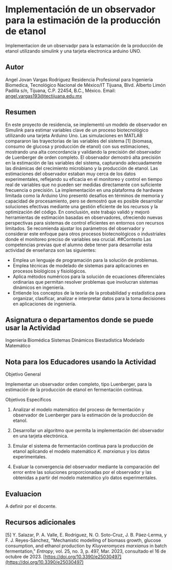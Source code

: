 # Implementación de un observador para la estimación de la producción de etanol
Implementacion de un observadpr para la estamación de la producción de etanol utilizando simulink y una tarjeta electronica arduino UNO.
## Autor
Angel Jovan Vargas Rodriguez Residencia Profesional para Ingenieria Biomedica, Tecnológico Nacional de México/IT Tijuana, Blvd. Alberto Limón Padilla s/n, Tijuana, C.P. 22454, B.C., México. Email: [angel.vargas193@tectijuana.edu.mx](mailto:angel.vargas193@tectijuana.edu.mx)
## Resumen
En este proyecto de residencia, se implementó un modelo de observador en Simulink para estimar variables clave de un proceso biotecnológico utilizando una tarjeta Arduino Uno. Las simulaciones en MATLAB compararon las trayectorias de las variables del sistema [1] (biomasa, consumo de glucosa y producción de etanol) con sus estimaciones, mostrando una alta concordancia y validando la precisión del observador de Luenberger de orden completo. El observador demostró alta precisión en la estimación de las variables del sistema, capturando adecuadamente las dinámicas del crecimiento microbiano y la producción de etanol. Las estimaciones del observador estaban muy cerca de los datos experimentales, reflejando su eficacia en el monitoreo y control en tiempo real de variables que no pueden ser medidas directamente con suficiente frecuencia o precisión. La implementación en una plataforma de hardware limitada como la Arduino Uno presentó desafíos en términos de memoria y capacidad de procesamiento, pero se demostró que es posible desarrollar soluciones efectivas mediante una gestión eficiente de los recursos y la optimización del código. En conclusión, este trabajo validó y mejoró herramientas de estimación basadas en observadores, ofreciendo nuevas perspectivas para sistemas de control eficientes en entornos con recursos limitados. Se recomienda ajustar los parámetros del observador y considerar este enfoque para otros procesos biotecnológicos o industriales donde el monitoreo preciso de variables sea crucial.
##Contexto 
Las competencias previas que el alumno debe tener para desarrollar esta actividad de enseñanza son las siguientes:

- Emplea un lenguaje de programación para la solución de problemas.
- Emplea técnicas de modelado de sistemas para aplicaciones en procesos biológicos y fisiológicos.
- Aplica métodos numéricos para la solución de ecuaciones diferenciales ordinarias que permitan resolver problemas que involucran sistemas dinámicos en ingeniería.
- Entiende los conceptos de la teoría de la probabilidad y estadística para organizar, clasificar, analizar e interpretar datos para la toma decisiones en aplicaciones de ingeniería.

## Asignatura o departamentos donde se puede usar la Actividad

Ingeniería Biomédica Sistemas Dinámicos Biestadística Modelado Matemático

## Nota para los Educadores usando la Actividad
Objetivo General

Implementar un observador orden completo, tipo Luenberger, para la estimación de la producción de etanol en fermentación continua.

Objetivos Específicos

1. Analizar el modelo matemático del proceso de fermentación y observador de Luenberger para la estimación de la producción de etanol.

2. Desarrollar un algoritmo que permita la implementación del observador en una tarjeta electrónica.

3. Emular el sistema de fermentación continua para la producción de etanol aplicando el modelo matemático *K. marxianus* y los datos experimentales.

4. Evaluar la convergencia del observador mediante la comparación del error entre las soluciones proporcionadas por el observador y las obtenidas a partir del modelo matemático y/o datos experimentales.

## Evaluacion 

A definir por el docente.

## Recursos adicionales

[5] Y. Salazar, P. A. Valle, E. Rodríguez, N. O. Soto-Cruz, J. B. Páez-Lerma, y F. J. Reyes-Sánchez, "Mechanistic modelling of biomass growth, glucose consumption, and ethanol production by *Kluyveromyces marxianus* in batch fermentation," *Entropy*, vol. 25, no. 3, p. 497, Mar. 2023, consultado el 16 de octubre de 2023. [https://doi.org/10.3390/e25030497](https://doi.org/10.3390/e25030497)
